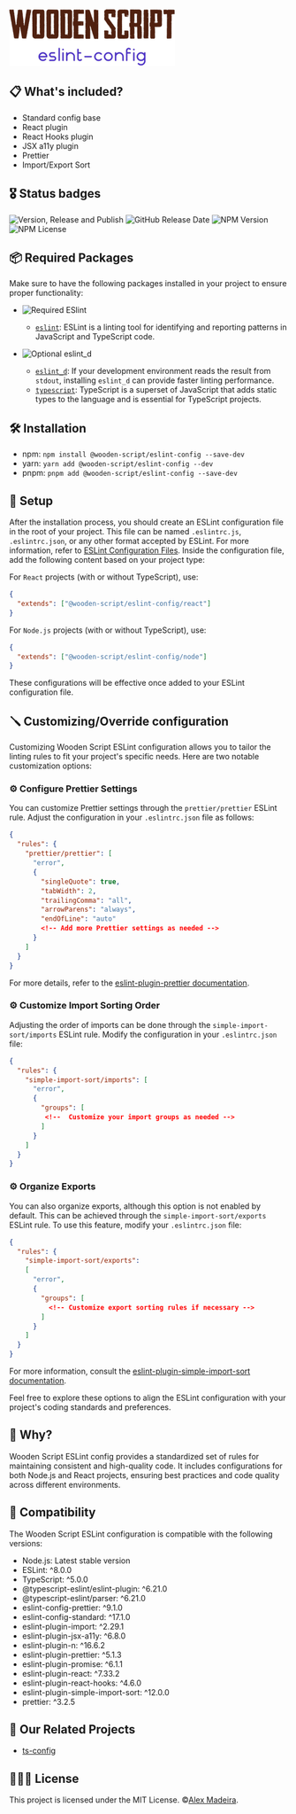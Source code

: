 ![Wooden Script - ESlint config](https://github.com/Alex-C-Madeira/eslint-config/blob/main/assets/wooden-script_eslint-config.png)

## 📋 What's included?
- Standard config base
- React plugin
- React Hooks plugin
- JSX a11y plugin
- Prettier
- Import/Export Sort

## 🎖️ Status badges

![Version, Release and Publish](https://github.com/alexmadeira/config-files/actions/workflows/release.yml/badge.svg) ![GitHub Release Date](https://img.shields.io/github/release-date/alexmadeira/config-files)
![NPM Version](https://img.shields.io/npm/v/%40wooden-script%2Feslint-config?style=flat-square) ![NPM License](https://img.shields.io/npm/l/%40wooden-script%2Feslint-config?style=flat-square)

## 📦 Required Packages

Make sure to have the following packages installed in your project to ensure proper functionality:
- ![Required ESlint](https://img.shields.io/badge/Required-3A69C5?style=flat-square&logo=npm&label=Npm)
   - [`eslint`](https://www.npmjs.com/package/eslint): ESLint is a linting tool for identifying and reporting patterns in JavaScript and TypeScript code.

- ![Optional eslint_d](https://img.shields.io/badge/Optional-3AD35ABF?style=flat-square&logo=npm&label=Npm)
    - [`eslint_d`](https://www.npmjs.com/package/eslint_d): If your development environment reads the result from `stdout`, installing `eslint_d` can provide faster linting performance.
    - [`typescript`](https://www.npmjs.com/package/typescript): TypeScript is a superset of JavaScript that adds static types to the language and is essential for TypeScript projects.

## 🛠️ Installation

- npm: `npm install @wooden-script/eslint-config --save-dev`
- yarn: `yarn add @wooden-script/eslint-config --dev`
- pnpm: `pnpm add @wooden-script/eslint-config --save-dev`

## 🧱 Setup

After the installation process, you should create an ESLint configuration file in the root of your project. This file can be named `.eslintrc.js`, `.eslintrc.json`, or any other format accepted by ESLint. For more information, refer to [ESLint Configuration Files](https://eslint.org/docs/latest/use/configure/configuration-files).
Inside the configuration file, add the following content based on your project type:

For `React` projects (with or without TypeScript), use:

```json
{
  "extends": ["@wooden-script/eslint-config/react"]
}
```

For `Node.js` projects (with or without TypeScript), use:
```json
{
  "extends": ["@wooden-script/eslint-config/node"]
}
```

These configurations will be effective once added to your ESLint configuration file.

## 🪛 Customizing/Override configuration

Customizing Wooden Script ESLint configuration allows you to tailor the linting rules to fit your project's specific needs. Here are two notable customization options:

### ⚙️ Configure Prettier Settings
You can customize Prettier settings through the `prettier/prettier` ESLint rule. Adjust the configuration in your `.eslintrc.json` file as follows:

```json
{
  "rules": {
    "prettier/prettier": [
      "error",
      {
        "singleQuote": true,
        "tabWidth": 2,
        "trailingComma": "all",
        "arrowParens": "always",
        "endOfLine": "auto"
        <!-- Add more Prettier settings as needed -->
      }
    ]
  }
}
```

For more details, refer to the [eslint-plugin-prettier documentation](https://www.npmjs.com/package/eslint-plugin-prettier).

### ⚙️ Customize Import Sorting Order
Adjusting the order of imports can be done through the `simple-import-sort/imports` ESLint rule. Modify the configuration in your `.eslintrc.json` file:

```json
{
  "rules": {
    "simple-import-sort/imports": [
      "error",
      {
        "groups": [
         <!--  Customize your import groups as needed -->
        ]
      }
    ]
  }
}

```

### ⚙️ Organize Exports
You can also organize exports, although this option is not enabled by default. This can be achieved through the `simple-import-sort/exports` ESLint rule. To use this feature, modify your `.eslintrc.json` file:

```json
{
  "rules": {
    "simple-import-sort/exports":
    [
      "error",
      {
        "groups": [
          <!-- Customize export sorting rules if necessary -->
        ]
      }
    ]
  }
}
```

For more information, consult the [eslint-plugin-simple-import-sort documentation](https://github.com/lydell/eslint-plugin-simple-import-sort/).

Feel free to explore these options to align the ESLint configuration with your project's coding standards and preferences.

## 🤔 Why?

Wooden Script ESLint config provides a standardized set of rules for maintaining consistent and high-quality code. It includes configurations for both Node.js and React projects, ensuring best practices and code quality across different environments.

## 🔩 Compatibility

The Wooden Script ESLint configuration is compatible with the following versions:

- Node.js: Latest stable version
- ESLint: ^8.0.0
- TypeScript: ^5.0.0
- @typescript-eslint/eslint-plugin: ^6.21.0
- @typescript-eslint/parser: ^6.21.0
- eslint-config-prettier: ^9.1.0
- eslint-config-standard: ^17.1.0
- eslint-plugin-import: ^2.29.1
- eslint-plugin-jsx-a11y: ^6.8.0
- eslint-plugin-n: ^16.6.2
- eslint-plugin-prettier: ^5.1.3
- eslint-plugin-promise: ^6.1.1
- eslint-plugin-react: ^7.33.2
- eslint-plugin-react-hooks: ^4.6.0
- eslint-plugin-simple-import-sort: ^12.0.0
- prettier: ^3.2.5

## 🔗 Our Related Projects

- [ts-config](https://www.npmjs.com/package/@wooden-script/ts-config)

## 👨🏾‍⚖️ License

This project is licensed under the MIT License. ©[Alex Madeira](https://github.com/alexmadeira).
